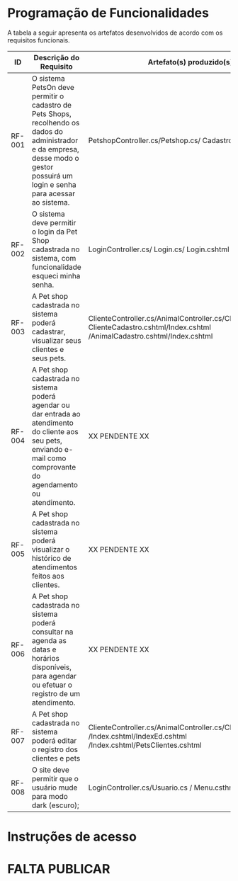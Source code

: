 # Programação de Funcionalidades

A tabela a seguir apresenta os artefatos desenvolvidos de acordo com os requisitos funcionais.

|ID    | Descrição do Requisito  | Artefato(s) produzido(s) |
|------|-----------------------------------------|----|
|RF-001| O sistema PetsOn deve permitir o cadastro de Pets Shops, recolhendo os dados do administrador e da empresa, desse modo o gestor possuirá um login e senha para acessar ao sistema. |  PetshopController.cs/Petshop.cs/ Cadastro.cshtml |
|RF-002|  O sistema deve permitir o login da Pet Shop cadastrada no sistema, com funcionalidade esqueci minha senha.   |  LoginController.cs/ Login.cs/ Login.cshtml  |
|RF-003|  A Pet shop cadastrada no sistema poderá cadastrar, visualizar seus clientes e seus pets. |  ClienteController.cs/AnimalController.cs/Cliente.cs/Animal.cs ClienteCadastro.cshtml/Index.cshtml /AnimalCadastro.cshtml/Index.cshtml |
|RF-004|  A Pet shop cadastrada no sistema poderá agendar ou dar entrada ao atendimento do cliente aos seu pets, enviando e-mail como comprovante do agendamento ou atendimento.  | XX PENDENTE XX |
|RF-005|  A Pet shop cadastrada no sistema poderá visualizar o histórico de atendimentos feitos aos clientes.  | XX PENDENTE XX |
|RF-006|  A Pet shop cadastrada no sistema poderá consultar na agenda as datas e horários disponíveis, para agendar ou efetuar o registro de um atendimento.  | XX PENDENTE XX |
|RF-007| A Pet shop cadastrada no sistema poderá editar o registro dos clientes e pets |   ClienteController.cs/AnimalController.cs/Cliente.cs/Animal.cs /Index.cshtml/IndexEd.cshtml /Index.cshtml/PetsClientes.cshtml  |
|RF-008| 	O site deve permitir que o usuário mude para modo dark (escuro);  |  LoginController.cs/Usuario.cs / Menu.csthml  |



# Instruções de acesso

# FALTA PUBLICAR

